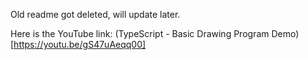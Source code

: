 Old readme got deleted, will update later.

Here is the YouTube link:
(TypeScript - Basic Drawing Program Demo)[https://youtu.be/gS47uAeqq00]